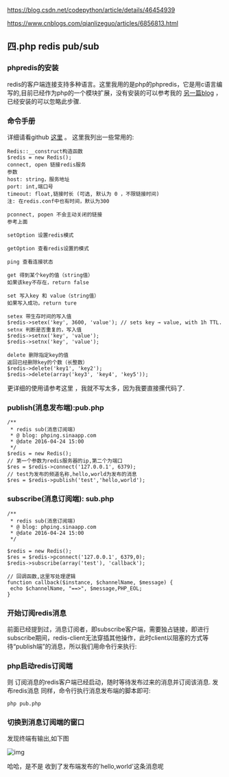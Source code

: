 https://blog.csdn.net/codepython/article/details/46454939

https://www.cnblogs.com/qianlizeguo/articles/6856813.html

## 四.php redis pub/sub

### phpredis的安装

redis的客户端连接支持多种语言。这里我用的是php的phpredis，它是用c语言编写的,目前已经作为php的一个模块扩展，没有安装的可以参考我的 [另一篇blog](http://phping.sinaapp.com/mac下安装php的redis扩展和redis服务和phpredisadmin/) ，已经安装的可以忽略此步骤.

### 命令手册

详细请看github [这里](https://github.com/phpredis/phpredis) 。 这里我列出一些常用的:

```
Redis::__construct构造函数
$redis = new Redis();
connect, open 链接redis服务
参数
host: string，服务地址
port: int,端口号
timeout: float,链接时长 (可选, 默认为 0 ，不限链接时间)
注: 在redis.conf中也有时间，默认为300

pconnect, popen 不会主动关闭的链接
参考上面

setOption 设置redis模式

getOption 查看redis设置的模式

ping 查看连接状态

get 得到某个key的值（string值）
如果该key不存在，return false

set 写入key 和 value（string值）
如果写入成功，return ture

setex 带生存时间的写入值
$redis->setex('key', 3600, 'value'); // sets key → value, with 1h TTL.
setnx 判断是否重复的，写入值
$redis->setnx('key', 'value');
$redis->setnx('key', 'value');

delete 删除指定key的值
返回已经删除key的个数（长整数）
$redis->delete('key1', 'key2');
$redis->delete(array('key3', 'key4', 'key5'));
```

更详细的使用请参考这里 ，我就不写太多，因为我要直接摞代码了.

### publish(消息发布端):pub.php

```
/**
 * redis sub(消息订阅端)
 * @ blog: phping.sinaapp.com
 * @date 2016-04-24 15:00
 */
$redis = new Redis();
// 第一个参数为redis服务器的ip,第二个为端口
$res = $redis->connect('127.0.0.1', 6379);
// test为发布的频道名称,hello,world为发布的消息
$res = $redis->publish('test','hello,world');
```

### subscribe(消息订阅端): sub.php

```
/**
 * redis sub(消息订阅端)
 * @ blog: phping.sinaapp.com
 * @date 2016-04-24 15:00
 */

$redis = new Redis();
$res = $redis->pconnect('127.0.0.1', 6379,0);
$redis->subscribe(array('test'), 'callback');

// 回调函数,这里写处理逻辑
function callback($instance, $channelName, $message) {
 echo $channelName, "==>", $message,PHP_EOL;
}
```

### 开始订阅redis消息

前面已经提到过，消息订阅者，即subscribe客户端，需要独占链接，即进行subscribe期间，redis-client无法穿插其他操作，此时client以阻塞的方式等待“publish端”的消息，所以我们用命令行来执行:

### php启动redis订阅端

则 订阅消息的redis客户端已经启动，随时等待发布过来的消息并订阅该消息. 发布redis消息 同样，命令行执行消息发布端的脚本即可:

```
php pub.php
```

### 切换到消息订阅端的窗口

发现终端有输出,如下图

![img](http://img2.tuicool.com/rIV73mn.png!web)

哈哈，是不是 收到了发布端发布的'hello,world'这条消息呢